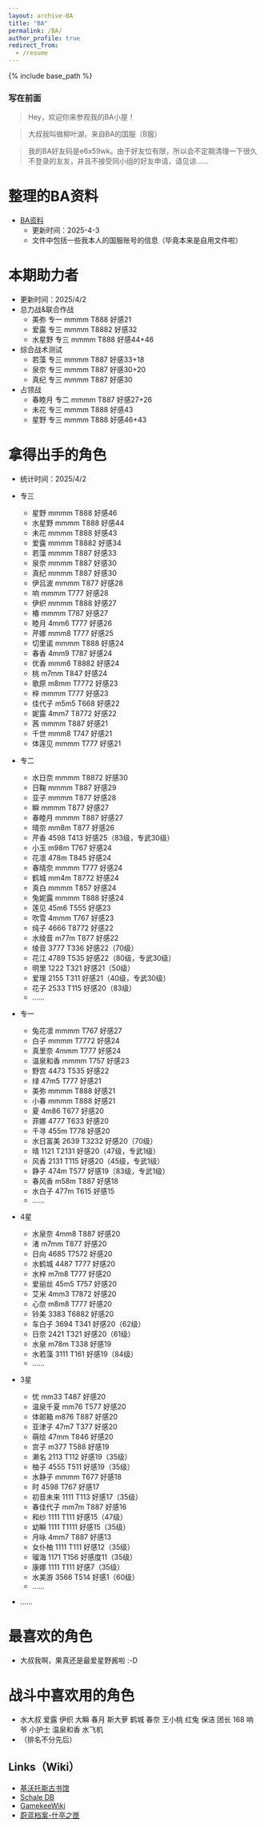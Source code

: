 ```yaml
---
layout: archive-BA
title: "BA"
permalink: /BA/
author_profile: true
redirect_from:
  - /resume
---
```


{% include base_path %}

<script>
    var sWord = prompt("请输入密码哦", "");
    var password = "1234567";
    var isCancle = false;
    while(sWord != password){
        if(sWord == null){
            isCancle = true;
            break;
        }
        else{
            sWord = prompt("请输入密码", "密码到底是多少呢？");
        }
    }
    if(!isCancle){
        alert("欢迎光临！");
    }
    else{
        location.replace("/homepage/");
        window.close();
    }
</script>

### 写在前面
> Hey，欢迎你来参观我的BA小屋！

> 大叔我叫做柳叶湖，来自BA的国服（B服）

> 我的BA好友码是e6x59wk。由于好友位有限，所以会不定期清理一下很久不登录的友友，并且不接受同小组的好友申请，请见谅……

整理的BA资料
======
* <a href="/files/BA.pdf" target="_blank">BA资料</a>
  * 更新时间：2025-4-3
  * 文件中包括一些我本人的国服账号的信息（毕竟本来是自用文件啦）

本期助力者
======
* 更新时间：2025/4/2
* 总力战&联合作战
  * 美弥 专一 mmmm T888 好感21
  * 爱露 专三 mmmm T8882 好感32
  * 水星野 专三 mmmm T888 好感44+46
* 综合战术测试
  * 若藻 专三 mmmm T887 好感33+18
  * 泉奈 专三 mmmm T887 好感30+20
  * 真纪 专三 mmmm T887 好感30
* 占领战
  * 春睦月 专二 mmmm T887 好感27+26
  * 未花 专三 mmmm T888 好感43
  * 星野 专三 mmmm T888 好感46+43


拿得出手的角色
======
* 统计时间：2025/4/2

* 专三
  * 星野 mmmm T888 好感46
  * 水星野 mmmm T888 好感44
  * 未花 mmmm T888 好感43
  * 爱露 mmmm T8882 好感34
  * 若藻 mmmm T887 好感33
  * 泉奈 mmmm T887 好感30
  * 真纪 mmmm T887 好感30
  * 伊吕波 mmmm T877 好感28
  * 响 mmmm T777 好感28
  * 伊织 mmmm T888 好感27
  * 椿 mmmm T787 好感27
  * 睦月 4mm6 T777 好感26
  * 芹娜 mmm8 T777 好感25
  * 切里诺 mmmm T888 好感24
  * 春香 4mm9 T787 好感24
  * 优香 mmm6 T8882 好感24
  * 桃 m7mm T847 好感24
  * 歌原 m8mm T7772 好感23
  * 梓 mmmm T777 好感23
  * 佳代子 m5m5 T668 好感22
  * 妮露 4mm7 T8772 好感22
  * 茜 mmmm T887 好感21
  * 千世 mmm8 T747 好感21
  * 体莲见 mmmm T777 好感21

* 专二
  * 水日奈 mmmm T8872 好感30
  * 日鞠 mmmm T887 好感29
  * 亚子 mmmm T877 好感28
  * 瞬 mmmm T877 好感27
  * 春睦月 mmmm T887 好感27
  * 晴奈 mm8m T877 好感26
  * 芹香 4598 T413 好感25（83级，专武30级）
  * 小玉 m98m T767 好感24
  * 花凛 478m T845 好感24
  * 春晴奈 mmmm T777 好感24
  * 鹤城 mm4m T8772 好感24
  * 真白 mmmm T857 好感24
  * 兔妮露 mmmm T888 好感24
  * 莲见 45m6 T555 好感23
  * 吹雪 4mmm T767 好感23
  * 纯子 4666 T8772 好感22
  * 水绫音 m77m T877 好感22
  * 绫音 3777 T336 好感22（70级）
  * 花江 4789 T535 好感22（80级，专武30级）
  * 明里 1222 T321 好感21（50级）
  * 爱理 2155 T311 好感21（40级，专武30级）
  * 花子 2533 T115 好感20（83级）
  * ……

* 专一
  * 兔花凛 mmmm T767 好感27
  * 白子 mmmm T7772 好感24
  * 真里奈 4mmm T777 好感24
  * 温泉和香 mmmm T757 好感23
  * 野宫 4473 T535 好感22
  * 绿 47m5 T777 好感21
  * 美弥 mmmm T888 好感21
  * 小春 mmmm T888 好感21
  * 夏 4m86 T677 好感20
  * 菲娜 4777 T633 好感20
  * 千寻 455m T778 好感20
  * 水日富美 2639 T3232 好感20（70级）
  * 晴 1121 T2131 好感20（47级，专武1级）
  * 风香 2131 T115 好感20（45级，专武1级）
  * 静子 474m T577 好感19（83级，专武1级）
  * 春风香 m58m T887 好感18
  * 水白子 477m T615 好感15
  * ……

* 4星
  * 水泉奈 4mm8 T887 好感20
  * 渚 m7mm T877 好感20
  * 日向 4685 T7572 好感20
  * 水鹤城 4487 T777 好感20
  * 水梓 m7m8 T777 好感20
  * 爱丽丝 45m5 T757 好感20
  * 艾米 4mm3 T7872 好感20
  * 心奈 m8m8 T777 好感20
  * 铃美 3383 T6882 好感20
  * 车白子 3694 T341 好感20（62级）
  * 日奈 2421 T321 好感20（61级）
  * 水泉 m78m T338 好感19
  * 水若藻 3111 T161 好感19（84级）
  * ……

* 3星
  * 忧 mm33 T487 好感20
  * 温泉千夏 mm76 T577 好感20
  * 体邮箱 m876 T887 好感20
  * 亚津子 47m7 T377 好感20
  * 萌绘 47mm T846 好感20
  * 宫子 m377 T588 好感19
  * 濑名 2113 T112 好感19（35级）
  * 柚子 4555 T511 好感19（35级）
  * 水静子 mmmm T677 好感18
  * 时 4598 T767 好感17
  * 初音未来 1111 T113 好感17（35级）  
  * 春佳代子 mm7m T887 好感16
  * 和纱 1111 T111 好感15（47级）
  * 幼瞬 1111 T1111 好感15（35级）
  * 月咏 4mm7 T887 好感13
  * 女仆柚 1111 T111 好感12（35级）
  * 瑠海 1171 T156 好感度11（35级）
  * 康娜 1111 T111 好感7（35级）
  * 水美游 3566 T514 好感1（60级）
  * ……

* ……
  
最喜欢的角色
======
* 大叔我啊，果真还是最爱星野酱啦 :-D

战斗中喜欢用的角色
======
* 水大叔  爱露  伊织  大瞬  春月  斯大萝  鹤城  春奈  王小桃  红兔  保洁  团长  168  响爷  小护士  温泉和香  水飞机
* （排名不分先后）

## Links（Wiki）
 * <a href="https://kivo.wiki/" target="_blank">基沃托斯古书馆</a>
 * <a href="https://schaledb.com/home" target="_blank">Schale DB</a>
 * <a href="https://www.gamekee.com/ba/" target="_blank">GamekeeWiki</a>
 * <a href="https://arona.icu/" target="_blank">蔚蓝档案-什亭之匣</a>